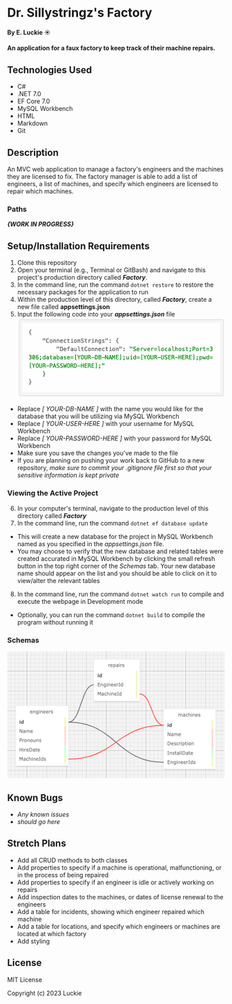 # Dr. Sillystringz's Factory

#### By E. Luckie ☀️

#### An application for a faux factory to keep track of their machine repairs.

## Technologies Used

* C#
* .NET 7.0
* EF Core 7.0
* MySQL Workbench
* HTML
* Markdown
* Git

## Description
An MVC web application to manage a factory's engineers and the machines they are licensed to fix. The factory manager is able to add a list of engineers, a list of machines, and specify which engineers are licensed to repair which machines.

### Paths
_**{WORK IN PROGRESS}**_

## Setup/Installation Requirements

1. Clone this repository
2. Open your terminal (e.g., Terminal or GitBash) and navigate to this project's production directory called _**Factory**_.
3. In the command line, run the command ``dotnet restore`` to restore the necessary packages for the application to run
4. Within the production level of this directory, called _**Factory**_, create a new file called **appsettings.json**
5. Input the following code into your _**appsettings.json**_ file
![screenshot of appsettings.json code](Factory/wwwroot/img/appsettingsText.png)
* Replace _[ YOUR-DB-NAME ]_ with the name you would like for the database that you will be utilizing via MySQL Workbench
* Replace _[ YOUR-USER-HERE ]_ with your username for MySQL Workbench
* Replace _[ YOUR-PASSWORD-HERE ]_ with your password for MySQL Workbench
* Make sure you save the changes you've made to the file
* If you are planning on pushing your work back to GitHub to a new repository, _make sure to commit your .gitignore file first so that your sensitive information is kept private_

### Viewing the Active Project
6. In your computer's terminal, navigate to the production level of this directory called _**Factory**_
7. In the command line, run the command ``dotnet ef database update``
* This will create a new database for the project in MySQL Workbench named as you specified in the _appsettings.json_ file.
* You may choose to verify that the new database and related tables were created accurated in MySQL Workbench by clicking the small refresh button in the top right corner of the _Schemas_ tab. Your new database name should appear on the list and you should be able to click on it to view/alter the relevant tables
8. In the command line, run the command ``dotnet watch run`` to compile and execute the webpage in Development mode
* Optionally, you can run the command ``dotnet build`` to compile the program without running it

### Schemas
![screenshot of database tables](Factory/wwwroot/img/schema.png)

## Known Bugs

* _Any known issues_
* _should go here_

## Stretch Plans

* Add all CRUD methods to both classes
* Add properties to specify if a machine is operational, malfunctioning, or in the process of being repaired
* Add properties to specify if an engineer is idle or actively working on repairs
* Add inspection dates to the machines, or dates of license renewal to the engineers
* Add a table for incidents, showing which engineer repaired which machine
* Add a table for locations, and specify which engineers or machines are located at which factory
* Add styling

## License

MIT License

Copyright (c) 2023 Luckie